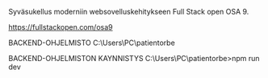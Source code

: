 Syväsukellus moderniin websovelluskehitykseen Full Stack open OSA 9.

https://fullstackopen.com/osa9

BACKEND-OHJELMISTO
C:\Users\PC\patientorbe

BACKEND-OHJELMISTON KAYNNISTYS
C:\Users\PC\patientorbe>npm run dev





